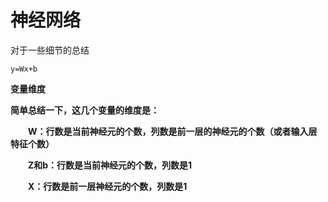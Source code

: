 # 神经网络

对于一些细节的总结

`y=Wx+b`

**变量维度**

**简单总结一下，这几个变量的维度是：**

　　**W：行数是当前神经元的个数，列数是前一层的神经元的个数（或者输入层特征个数）**

　　**Z和b：行数是当前神经元的个数，列数是1**

　　**X：行数是前一层神经元的个数，列数是1**